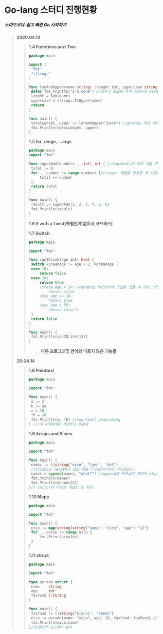 Go-lang 스터디 진행현황
=============
##### 노마드코더-쉽고 빠른 Go 시작하기
> __2020.04.13__ 
>>
>> **1.4 Functions part Two**
>>
>> ```go
>> package main
>>
>> import (
>> 	"fmt" 
>> 	"strings"
>> ) 
>>
>> func lenAndUpper(name string) (lenght int, uppercase string) {
>> 	defer fmt.Println("I'm done") //함수가 종료된 후에 실행되는 defer
>> 	lenght = len(name)
>> 	uppercase = strings.ToUpper(name)
>> 	return
>> }
>>
>> func main() {
>> 	totalLenght, upper := lenAndUpper("park") //go에서는 여러 개의 값을 반환 가능(c에서는 안됬는데...)
>> 	fmt.Println(totalLenght, upper)
>> }
>> ```
>>
>>**1.5 for, range, ...args**
>>
>>```go
>>package main
>>import "fmt"
>>
>>func superAdd(numbers ...int) int { //arguments로 여러 개를 가져오고 싶다면 '...'를 사용
>>	total := 0
>>	for _, number := range numbers {//range: 배열을 반복할 때 사용함
>>		total += number
>>  }
>>	return total
>>}
>>
>>func main() {
>>	result := superAdd(1, 2, 3, 4, 5, 6) 
>>	fmt.Println(result)
>>}
>>```
>> **1.6 If with a Twist(특별한게 없어서 코드패스)**
>>
>> **1.7 Switch**
>>
>>```go
>>package main
>>
>>import "fmt"
>>
>>func canIDrink(age int) bool {
>>	switch koreanAge := age + 2; koreanAge {
>>	case 10:
>>		return false
>>	case 18:
>>		return true
>>		/*case age < 10: //go에서는 switch에 조건을 만들 수 있다. if, else if 처럼 사용 가능
>>			return false
>>		case age == 18:
>>			return true
>>		case age > 50:
>>			return false*/
>>	}
>>	return false
>>}
>>
>>func main() {
>>	fmt.Println(canIDrink(18))
>>}
>>```
>>> __다른 프로그래밍 언어와 다르지 않은 기능들__
>
> __20.04.14__
>
>>**1.8 Pointers!**
>>
>>```go
>>package main
>>
>>import "fmt"
>>
>>func main() {
>>	a := 2
>>	b := &a
>>	a = 10
>>	*b = 20
>>	fmt.Println(a, *b) //Low-level programing
>>} //c의 POINTER 개념하고 똑같네
>>```
>>
>>**1.9 Arrays and Slices**
>>
>>```go
>>package main
>>
>>import "fmt"
>>
>>func main() {
>>	names := []string{"nico", "lynn", "dal"}
>>	//slices는 length가 없는 배열 (?Vector와의 차이점은?)
>>	names = append(names, "what?") //append의 반환값은 새로운 slice다. 따라서 names에 반환
>>	fmt.Println(names)
>>	fmt.Println(&names[0])
>>}// vector와 비슷한 개념인 듯 하다.
>>```
>>
>>**1.10 Maps**
>>
>>```go
>>package main
>>
>>import "fmt"
>>
>>func main() {
>>	nico := map[string]string{"name": "nico", "age": "12"}
>>	for _, value := range nico {
>>		fmt.Println(value)
>>	}
>>}
>>```
>>
>>**1.11 struct**
>>
>>```go
>>package main
>>
>>import "fmt"
>>
>>type person struct {
>>	name    string
>>	age     int
>>	favFood []string
>>}
>>
>>func main() {
>>	favFood := []string{"kimchi", "ramen"}
>>	nico := person{name: "nico", age: 18, favFood: favFood} // field:value or value >>통일 시켜야 한다.
>>	fmt.Println(nico.name)
>>}//c에서의 구조체와 유사
>>```

